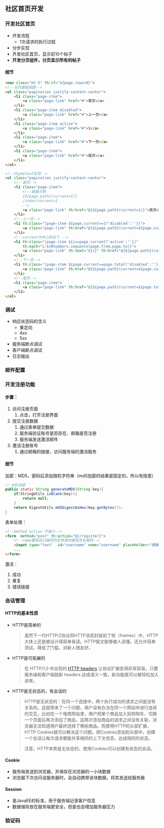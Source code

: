 ## 社区首页开发
### 开发社区首页
* 开发流程
  - 1次请求的执行过程
*  分步实现
  * 开发社区首页，显示前10个帖子
  * **开发分页组件，分页显示所有的帖子**

#### 细节

```html
<nav class="mt-5" th:if="${page.rows>0}">
<!--分页基础视图-->
<ul class="pagination justify-content-center">
    <li class="page-item">
        <a class="page-link" href="#">首页</a>
    </li>
    <li class="page-item disabled">
        <a class="page-link" href="#">上一页</a>
    </li>
    <li class="page-item active">
        <a class="page-link" href="#">1</a>
    </li>
    <li class="page-item">
        <a class="page-link" href="#">下一页</a>
    </li>
    <li class="page-item">
        <a class="page-link" href="#">尾页</a>
    </li>
</ul>

<!--thymeleaf实现-->
<ul class="pagination justify-content-center">
    <!--首页-->
    <li class="page-item">
        <!--链接示例
        {${page.path}(current=1)}
        /index?current=1
        -->
        <a class="page-link" th:href="@{${page.path}(current=1)}">首页</a>
    </li>
    <!--上一页-->
    <li th:class="|page-item ${page.current==1?'disabled':''}|">
        <a class="page-link" th:href="@{${page.path}(current=${page.current-1})}">上一页</a>
    </li>
    <!--current为中心的五个 -->
    <li th:class="|page-item ${i==page.current?'active':''}|"
        th:each="i:${#numbers.sequence(page.from,page.to)}">
        <a class="page-link" th:text="${i}" th:href="@{${page.path}(current=${i})}"></a>
    </li>
    <!--下一页-->
    <li th:class="|page-item ${page.current==page.total?'disabled':''}|">
        <a class="page-link" th:href="@{${page.path}(current=${page.current+1})}">下一页</a>
    </li>
    <!--尾页-->
    <li class="page-item">
        <a class="page-link" th:href="@{${page.path}(current=${page.total})}">末页</a>
    </li>
</ul>
```

### 调试

* 响应状态码的含义
  * 重定向
  * 4xx
  * 5xx
* 服务端断点调试
* 客户端断点调试
* 日志输出

### 邮件配置

### 开发注册功能

#### 步骤：

1. 访问注册页面
   1. 点击，打开注册界面
2. 提交注册数据
   1. 通过表单提交数据
   2. 服务端验证账号是否存在、邮箱是否注册
   3. 服务端发送激活邮件
3. 激活注册账号
   1. 通过邮箱的链接，访问服务端的激活服务



#### 细节

加密：MD5，密码后添加随机字符串（md5加密的结果是固定的，所以有隐患）

```java
// md5加密
public static String generateMD5(String key){
    if(StringUtils.isBlank(key)){
        return null;
    }
    return DigestUtils.md5DigestAsHex(key.getBytes());
}
```



表单处理：

```html
<!--method action 不能少-->
<form  method="post" th:action="@{/register}">
    <!--name要和自己编写的实体类的属性命名相同-->
    <input type="text"  id="username" name="username" placeholder="请输入您的账号!">
    ...
</form>
```

激活：

1. 成功
2. 重复
3. 错误链接



### 会话管理

#### HTTP的基本性质

- HTTP是简单的

  > 虽然下一代HTTP/2协议将HTTP消息封装到了帧（frames）中，HTTP大体上还是被设计得简单易读。HTTP报文能够被人读懂，还允许简单测试，降低了门槛，对新人很友好。

- HTTP是可拓展的

  > 在 HTTP/1.0 中出现的 [HTTP headers](https://developer.mozilla.org/en-US/docs/Web/HTTP/Headers) 让协议扩展变得非常容易。只要服务端和客户端就新 headers 达成语义一致，新功能就可以被轻松加入进来。

- HTTP是无状态的，有会话的

  > HTTP是无状态的：在同一个连接中，两个执行成功的请求之间是没有关系的。这就带来了一个问题，用户没有办法在同一个网站中进行连续的交互，比如在一个电商网站里，用户把某个商品加入到购物车，切换一个页面后再次添加了商品，这两次添加商品的请求之间没有关联，浏览器无法知道用户最终选择了哪些商品。而使用HTTP的头部扩展，HTTP Cookies就可以解决这个问题。把Cookies添加到头部中，创建一个会话让每次请求都能共享相同的上下文信息，达成相同的状态。
  >
  > 注意，HTTP本质是无状态的，使用Cookies可以创建有状态的会话。

#### Cookie

* 服务端发送到浏览器，并保存在浏览器的一小块数据
* 浏览器下次访问该服务器时，会自动携带该块数据，将其发送给服务器

#### Session

* 是JavaEE的标准，用于服务端记录客户信息
* 数据储存放在服务端更安全，但是也会增加服务器压力

### 验证码



